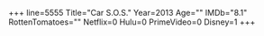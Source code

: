 +++
line=5555
Title="Car S.O.S."
Year=2013
Age=""
IMDb="8.1"
RottenTomatoes=""
Netflix=0
Hulu=0
PrimeVideo=0
Disney=1
+++

